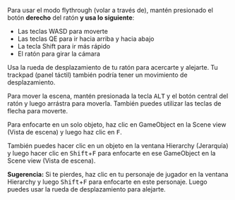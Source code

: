 Para usar el modo flythrough (volar a través de), mantén presionado el botón **derecho** del ratón **y usa lo siguiente**:

+ Las teclas WASD para moverte
+ Las teclas QE para ir hacia arriba y hacia abajo
+ La tecla Shift para ir más rápido
+ El ratón para girar la cámara

Usa la rueda de desplazamiento de tu ratón para acercarte y alejarte. Tu trackpad (panel táctil) también podría tener un movimiento de desplazamiento.

Para mover la escena, mantén presionada la tecla <kbd>ALT</kbd> y el botón central del ratón y luego arrástra para moverla. También puedes utilizar las teclas de flecha para moverte.

Para enfocarte en un solo objeto, haz clic en GameObject en la Scene view (Vista de escena) y luego haz clic en <kbd>F</kbd>.

También puedes hacer clic en un objeto en la ventana Hierarchy (Jerarquía) y luego hacer clic en <kbd>Shift</kbd>+<kbd>F</kbd> para enfocarte en ese GameObject en la Scene view (Vista de escena).

**Sugerencia:** Si te pierdes, haz clic en tu personaje de jugador en la ventana Hierarchy y luego <kbd>Shift</kbd>+<kbd>F</kbd> para enfocarte en este personaje. Luego puedes usar la rueda de desplazamiento para alejarte.
